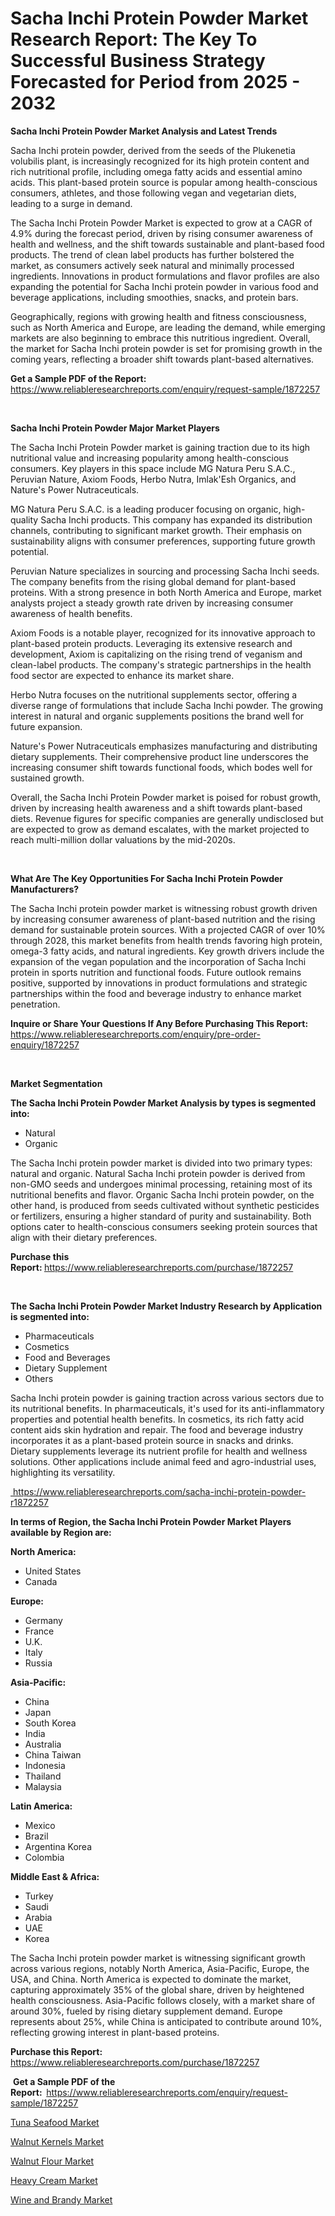 <p><h1>Sacha Inchi Protein Powder Market Research Report: The Key To Successful Business Strategy Forecasted for Period from 2025 - 2032</h1></p><p><strong>Sacha Inchi Protein Powder Market Analysis and Latest Trends</strong></p>
<p><p>Sacha Inchi protein powder, derived from the seeds of the Plukenetia volubilis plant, is increasingly recognized for its high protein content and rich nutritional profile, including omega fatty acids and essential amino acids. This plant-based protein source is popular among health-conscious consumers, athletes, and those following vegan and vegetarian diets, leading to a surge in demand.</p><p>The Sacha Inchi Protein Powder Market is expected to grow at a CAGR of 4.9% during the forecast period, driven by rising consumer awareness of health and wellness, and the shift towards sustainable and plant-based food products. The trend of clean label products has further bolstered the market, as consumers actively seek natural and minimally processed ingredients. Innovations in product formulations and flavor profiles are also expanding the potential for Sacha Inchi protein powder in various food and beverage applications, including smoothies, snacks, and protein bars.</p><p>Geographically, regions with growing health and fitness consciousness, such as North America and Europe, are leading the demand, while emerging markets are also beginning to embrace this nutritious ingredient. Overall, the market for Sacha Inchi protein powder is set for promising growth in the coming years, reflecting a broader shift towards plant-based alternatives.</p></p>
<p><strong>Get a Sample PDF of the Report:&nbsp;</strong> <a href="https://www.reliableresearchreports.com/enquiry/request-sample/1872257?utm_campaign=41&utm_medium=2&utm_source=Github&utm_content=ia&utm_term=15022025&utm_id=sacha-inchi-protein-powder">https://www.reliableresearchreports.com/enquiry/request-sample/1872257</a></p>
<p>&nbsp;</p>
<p><strong>Sacha Inchi Protein Powder Major Market Players</strong></p>
<p><p>The Sacha Inchi Protein Powder market is gaining traction due to its high nutritional value and increasing popularity among health-conscious consumers. Key players in this space include MG Natura Peru S.A.C., Peruvian Nature, Axiom Foods, Herbo Nutra, Imlak'Esh Organics, and Nature's Power Nutraceuticals.</p><p>MG Natura Peru S.A.C. is a leading producer focusing on organic, high-quality Sacha Inchi products. This company has expanded its distribution channels, contributing to significant market growth. Their emphasis on sustainability aligns with consumer preferences, supporting future growth potential.</p><p>Peruvian Nature specializes in sourcing and processing Sacha Inchi seeds. The company benefits from the rising global demand for plant-based proteins. With a strong presence in both North America and Europe, market analysts project a steady growth rate driven by increasing consumer awareness of health benefits.</p><p>Axiom Foods is a notable player, recognized for its innovative approach to plant-based protein products. Leveraging its extensive research and development, Axiom is capitalizing on the rising trend of veganism and clean-label products. The company's strategic partnerships in the health food sector are expected to enhance its market share.</p><p>Herbo Nutra focuses on the nutritional supplements sector, offering a diverse range of formulations that include Sacha Inchi powder. The growing interest in natural and organic supplements positions the brand well for future expansion.</p><p>Nature's Power Nutraceuticals emphasizes manufacturing and distributing dietary supplements. Their comprehensive product line underscores the increasing consumer shift towards functional foods, which bodes well for sustained growth.</p><p>Overall, the Sacha Inchi Protein Powder market is poised for robust growth, driven by increasing health awareness and a shift towards plant-based diets. Revenue figures for specific companies are generally undisclosed but are expected to grow as demand escalates, with the market projected to reach multi-million dollar valuations by the mid-2020s.</p></p>
<p>&nbsp;</p>
<p><strong>What Are The Key Opportunities For Sacha Inchi Protein Powder Manufacturers?</strong></p>
<p><p>The Sacha Inchi protein powder market is witnessing robust growth driven by increasing consumer awareness of plant-based nutrition and the rising demand for sustainable protein sources. With a projected CAGR of over 10% through 2028, this market benefits from health trends favoring high protein, omega-3 fatty acids, and natural ingredients. Key growth drivers include the expansion of the vegan population and the incorporation of Sacha Inchi protein in sports nutrition and functional foods. Future outlook remains positive, supported by innovations in product formulations and strategic partnerships within the food and beverage industry to enhance market penetration.</p></p>
<p><strong>Inquire or Share Your Questions If Any Before Purchasing This Report:</strong> <a href="https://www.reliableresearchreports.com/enquiry/pre-order-enquiry/1872257?utm_campaign=41&utm_medium=2&utm_source=Github&utm_content=ia&utm_term=15022025&utm_id=sacha-inchi-protein-powder">https://www.reliableresearchreports.com/enquiry/pre-order-enquiry/1872257</a></p>
<p>&nbsp;</p>
<p><strong>Market Segmentation</strong></p>
<p><strong>The Sacha Inchi Protein Powder Market Analysis by types is segmented into:</strong></p>
<p><ul><li>Natural</li><li>Organic</li></ul></p>
<p><p>The Sacha Inchi protein powder market is divided into two primary types: natural and organic. Natural Sacha Inchi protein powder is derived from non-GMO seeds and undergoes minimal processing, retaining most of its nutritional benefits and flavor. Organic Sacha Inchi protein powder, on the other hand, is produced from seeds cultivated without synthetic pesticides or fertilizers, ensuring a higher standard of purity and sustainability. Both options cater to health-conscious consumers seeking protein sources that align with their dietary preferences.</p></p>
<p><strong>Purchase this Report:&nbsp;</strong><a href="https://www.reliableresearchreports.com/purchase/1872257?utm_campaign=41&utm_medium=2&utm_source=Github&utm_content=ia&utm_term=15022025&utm_id=sacha-inchi-protein-powder">https://www.reliableresearchreports.com/purchase/1872257</a></p>
<p>&nbsp;</p>
<p><strong>The Sacha Inchi Protein Powder Market Industry Research by Application is segmented into:</strong></p>
<p><ul><li>Pharmaceuticals</li><li>Cosmetics</li><li>Food and Beverages</li><li>Dietary Supplement</li><li>Others</li></ul></p>
<p><p>Sacha Inchi protein powder is gaining traction across various sectors due to its nutritional benefits. In pharmaceuticals, it's used for its anti-inflammatory properties and potential health benefits. In cosmetics, its rich fatty acid content aids skin hydration and repair. The food and beverage industry incorporates it as a plant-based protein source in snacks and drinks. Dietary supplements leverage its nutrient profile for health and wellness solutions. Other applications include animal feed and agro-industrial uses, highlighting its versatility.</p></p>
<p><a href="https://www.reliableresearchreports.com/sacha-inchi-protein-powder-r1872257?utm_campaign=41&utm_medium=2&utm_source=Github&utm_content=ia&utm_term=15022025&utm_id=sacha-inchi-protein-powder">&nbsp;https://www.reliableresearchreports.com/sacha-inchi-protein-powder-r1872257</a></p>
<p><strong>In terms of Region, the Sacha Inchi Protein Powder Market Players available by Region are:</strong></p>
<p>
    <p> <strong> North America: </strong>
        <ul>
            <li>United States</li>
            <li>Canada</li>
        </ul>
        </p> 
    <p> <strong> Europe: </strong>
        <ul>
            <li>Germany</li>
            <li>France</li>
            <li>U.K.</li>
            <li>Italy</li>
            <li>Russia</li>
        </ul>
        </p> 
    <p> <strong> Asia-Pacific: </strong>
        <ul>
            <li>China</li>
            <li>Japan</li>
            <li>South Korea</li>
            <li>India</li>
            <li>Australia</li>
            <li>China Taiwan</li>
            <li>Indonesia</li>
            <li>Thailand</li>
            <li>Malaysia</li>
        </ul>
        </p> 
    <p> <strong> Latin America: </strong>
        <ul>
            <li>Mexico</li>
            <li>Brazil</li>
            <li>Argentina Korea</li>
            <li>Colombia</li>
        </ul>
        </p> 
    <p> <strong> Middle East & Africa: </strong>
        <ul>
            <li>Turkey</li>
            <li>Saudi</li>
            <li>Arabia</li>
            <li>UAE</li>
            <li>Korea</li>
        </ul>
    </p>
    </p>
<p><p>The Sacha Inchi protein powder market is witnessing significant growth across various regions, notably North America, Asia-Pacific, Europe, the USA, and China. North America is expected to dominate the market, capturing approximately 35% of the global share, driven by heightened health consciousness. Asia-Pacific follows closely, with a market share of around 30%, fueled by rising dietary supplement demand. Europe represents about 25%, while China is anticipated to contribute around 10%, reflecting growing interest in plant-based proteins.</p></p>
<p><strong>Purchase this Report: </strong><a href="https://www.reliableresearchreports.com/purchase/1872257?utm_campaign=41&utm_medium=2&utm_source=Github&utm_content=ia&utm_term=15022025&utm_id=sacha-inchi-protein-powder">https://www.reliableresearchreports.com/purchase/1872257</a></p>
<p>&nbsp;<strong>Get a Sample PDF of the Report:&nbsp;&nbsp;</strong><a href="https://www.reliableresearchreports.com/enquiry/request-sample/1872257?utm_campaign=41&utm_medium=2&utm_source=Github&utm_content=ia&utm_term=15022025&utm_id=sacha-inchi-protein-powder">https://www.reliableresearchreports.com/enquiry/request-sample/1872257</a></p>
<p><strong></strong></p>
<p><p><a href="https://github.com/xtysizov/Market-Research-Report-List-1/blob/main/tuna-seafood-market.md?utm_campaign=41&utm_medium=2&utm_source=Github&utm_content=ia&utm_term=15022025&utm_id=sacha-inchi-protein-powder">Tuna Seafood Market</a></p><p><a href="https://github.com/vjorelaclliv/Market-Research-Report-List-1/blob/main/walnut-kernels-market.md?utm_campaign=41&utm_medium=2&utm_source=Github&utm_content=ia&utm_term=15022025&utm_id=sacha-inchi-protein-powder">Walnut Kernels Market</a></p><p><a href="https://github.com/djembashote/Market-Research-Report-List-1/blob/main/walnut-flour-market.md?utm_campaign=41&utm_medium=2&utm_source=Github&utm_content=ia&utm_term=15022025&utm_id=sacha-inchi-protein-powder">Walnut Flour Market</a></p><p><a href="https://github.com/philaphindo/Market-Research-Report-List-1/blob/main/heavy-cream-market.md?utm_campaign=41&utm_medium=2&utm_source=Github&utm_content=ia&utm_term=15022025&utm_id=sacha-inchi-protein-powder">Heavy Cream Market</a></p><p><a href="https://github.com/aiexisaliwan/Market-Research-Report-List-1/blob/main/wine-and-brandy-market.md?utm_campaign=41&utm_medium=2&utm_source=Github&utm_content=ia&utm_term=15022025&utm_id=sacha-inchi-protein-powder">Wine and Brandy Market</a></p></p>